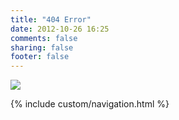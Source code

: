 ```yaml
---
title: "404 Error"
date: 2012-10-26 16:25
comments: false
sharing: false
footer: false
---
```


<img src="{{ root_url }}/images/404.png" />


{% include custom/navigation.html %}
